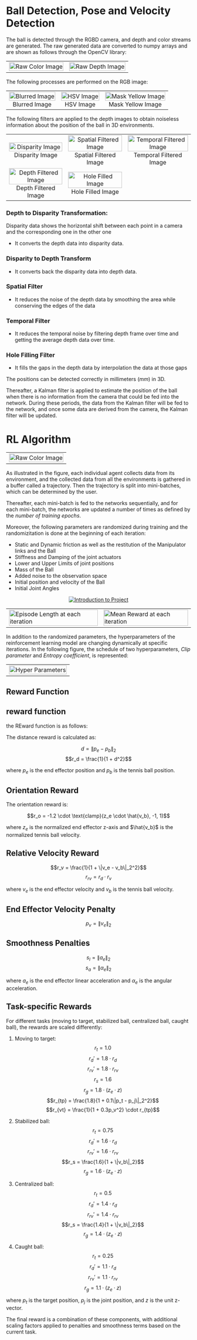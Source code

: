# Ball Detection, Pose and Velocity Detection

The ball is detected through the RGBD camera, and depth and color streams are generated. The raw generated data are converted to numpy arrays and are shown as follows through the OpenCV library:

<table>
  <tr>
    <td><img src="Camera/Color_Image.png" alt="Raw Color Image" style="width: 100%;"/></td>
    <td><img src="Camera/Depth_Image.png" alt="Raw Depth Image" style="width: 100%;"/></td>
  </tr>
</table>

The following processes are performed on the RGB image:

<table>
  <tr>
    <td>
      <div style="text-align: center;">
        <img src="Camera/Blurred_Image.png" alt="Blurred Image" style="width: 100%;"/>
        <div align="center">
          Blurred Image
        </div>
      </div>
    </td>
    <td>
      <div style="text-align: center;">
        <img src="Camera/hsv_Image.png" alt="HSV Image" style="width: 100%;"/>
        <div align="center">
          HSV Image
        </div>
      </div>
    </td>
    <td>
      <div style="text-align: center;">
        <img src="Camera/mask_yellow_Image.png" alt="Mask Yellow Image" style="width: 100%;"/>
        <div align="center">
          Mask Yellow Image
        </div>
      </div>
    </td>
  </tr>
</table>


The following filters are applied to the depth images to obtain noiseless information about the position of the ball in 3D environments.
<table>
  <tr>
    <td>
      <div style="text-align: center;">
        <img src="Camera/Disparity_Image.png" alt="Disparity Image" style="width: 100%;"/>
        <div align="center">
          Disparity Image
        </div>
      </div>
    </td>
    <td>
      <div style="text-align: center;">
        <img src="Camera/Spatial_Filtered_Image.png" alt="Spatial Filtered Image" style="width: 100%;"/>
        <div align="center">
          Spatial Filtered Image
        </div>
      </div>
    </td>
    <td>
      <div style="text-align: center;">
        <img src="Camera/Temporal_Filtered_Image.png" alt="Temporal Filtered Image" style="width: 100%;"/>
        <div align="center">
          Temporal Filtered Image
        </div>
      </div>
    </td>
  </tr>

  <tr>
    <td>
      <div style="text-align: center;">
        <img src="Camera/Depth_Filtered_Image.png" alt="Depth Filtered Image" style="width: 100%;"/>
        <div align="center">
         Depth Filtered Image
        </div>
      </div>
    </td>
    <td>
      <div style="text-align: center;">
        <img src="Camera/Hole_Filled_Image.png" alt="Hole Filled Image" style="width: 100%;"/>
        <div align="center">
         Hole Filled Image
        </div>
      </div>
    </td>
  </tr>
  
</table>

### Depth to Disparity Transformation:
Disparity data shows the horizontal shift between each point in a camera and the corresponding one in the other one
* It converts the depth data into disparity data.
### Disparity to Depth Transform
* It converts back the disparity data into depth data.
### Spatial Filter
* It reduces the noise of the depth data by smoothing the area while conserving the edges of the data
### Temporal Filter
* It reduces the temporal noise by filtering depth frame over time and getting the average depth data over time.
### Hole Filling Filter
* It fills the gaps in the depth data by interpolation the data at those gaps


The positions can be detected correctly in millimeters ($mm$) in 3D.

Thereafter, a Kalman filter is applied to estimate the position of the ball when there is no information from the camera that could be fed into the network. During these periods, the data from the Kalman filter will be fed to the network, and once some data are derived from the camera, the Kalman filter will be updated.

# RL Algorithm
<table>
  <tr>
    <td><img src="RLAlgorithm/agent_diagrame.png" alt="Raw Color Image" style="width: 100%;"/></td>
  </tr>
</table>

As illustrated in the figure, each individual agent collects data from its environment, and the collected data from all the environments is gathered in a buffer called a trajectory. Then the trajectory is split into mini-batches, which can be determined by the user.

Thereafter, each mini-batch is fed to the networks sequentially, and for each mini-batch, the networks are updated a number of times as defined by the *number of training epochs*. 

Moreover, the following parameters are randomized during training and the randomizitation is done at the beginning of each iteration:

- Static and Dynamic friction as well as the restitution of the Manipulator links and the Ball
- Stiffness and Damping of the joint actuators
- Lower and Upper Limits of joint positions
- Mass of the Ball
- Added noise to the observation space
- Initial position and velocity of the Ball
- Initial Joint Angles

<p align="center">
  <a href="https://www.youtube.com/watch?v=WnKFt7gNdNU">
    <img src="https://img.youtube.com/vi/WnKFt7gNdNU/0.jpg" alt="Introduction to Project">
  </a>
</p>

<table>
  <tr>
    <td><img src="RLAlgorithm/Episode_Length.png" alt="Episode Length at each iteration" style="width: 100%;"/></td>
    <td><img src="RLAlgorithm/Mean_Reward.png" alt="Mean Reward at each iteration" style="width: 100%;"/></td>
  </tr>
</table>

In addition to the randomized parameters, the hyperparameters of the reinforcement learning model are changing dynamically at specific iterations. In the following figure, the schedule of two hyperparameters, *Clip parameter* and *Entropy coefficient*, is represented:

<table>
  <tr>
    <td><img src="RLAlgorithm/hyperparameters_plot.png" alt="Hyper Parameters" style="width: 100%;"/></td>
  </tr>
</table>

## Reward Function


## reward function


the REward function is as follows:

The distance reward is calculated as:

$$d = \|p_e - p_b\|_2$$
$$r_d = \frac{1}{1 + d^2}$$

where $p_e$ is the end effector position and $p_b$ is the tennis ball position.

## Orientation Reward
The orientation reward is:

$$r_o = -1.2 \cdot \text{clamp}(z_e \cdot \hat{v_b}, -1, 1)$$

where $z_e$ is the normalized end effector z-axis and $\hat{v_b}$ is the normalized tennis ball velocity.

## Relative Velocity Reward
$$r_v = \frac{1}{1 + \|v_e - v_b\|_2^2}$$
$$r_{rv} = r_d \cdot r_v$$

where $v_e$ is the end effector velocity and $v_b$ is the tennis ball velocity.

## End Effector Velocity Penalty
$$p_v = \|v_e\|_2$$

## Smoothness Penalties
$$s_l = \|a_e\|_2$$
$$s_a = \|\alpha_e\|_2$$

where $a_e$ is the end effector linear acceleration and $\alpha_e$ is the angular acceleration.

## Task-specific Rewards
For different tasks (moving to target, stabilized ball, centralized ball, caught ball), the rewards are scaled differently:

1. Moving to target:
   $$r_t = 1.0$$
   $$r_d' = 1.8 \cdot r_d$$
   $$r_{rv}' = 1.8 \cdot r_{rv}$$
   $$r_s = 1.6$$
   $$r_g = 1.8 \cdot (z_e \cdot z)$$
   $$r_{tp} = \frac{1.8}{1 + 0.1\|p_t - p_j\|_2^2}$$
   $$r_{vt} = \frac{1}{1 + 0.3p_v^2} \cdot r_{tp}$$

2. Stabilized ball:
   $$r_t = 0.75$$
   $$r_d' = 1.6 \cdot r_d$$
   $$r_{rv}' = 1.6 \cdot r_{rv}$$
   $$r_s = \frac{1.6}{1 + \|v_b\|_2}$$
   $$r_g = 1.6 \cdot (z_e \cdot z)$$

3. Centralized ball:
   $$r_t = 0.5$$
   $$r_d' = 1.4 \cdot r_d$$
   $$r_{rv}' = 1.4 \cdot r_{rv}$$
   $$r_s = \frac{1.4}{1 + \|v_b\|_2}$$
   $$r_g = 1.4 \cdot (z_e \cdot z)$$

4. Caught ball:
   $$r_t = 0.25$$
   $$r_d' = 1.1 \cdot r_d$$
   $$r_{rv}' = 1.1 \cdot r_{rv}$$
   $$r_g = 1.1 \cdot (z_e \cdot z)$$

where $p_t$ is the target position, $p_j$ is the joint position, and $z$ is the unit z-vector.

The final reward is a combination of these components, with additional scaling factors applied to penalties and smoothness terms based on the current task.
